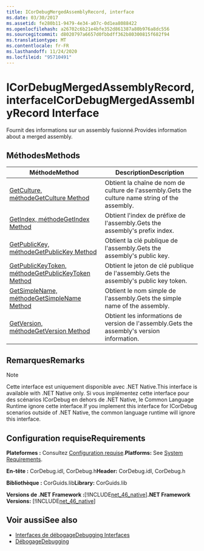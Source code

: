 ```yaml
---
title: ICorDebugMergedAssemblyRecord, interface
ms.date: 03/30/2017
ms.assetid: fe280b11-9479-4e34-a07c-0d1ea8088422
ms.openlocfilehash: a26702c6b21e4bfe352d861387a80b976a8dc556
ms.sourcegitcommit: d8020797a6657d0fbbdff362b80300815f682f94
ms.translationtype: MT
ms.contentlocale: fr-FR
ms.lasthandoff: 11/24/2020
ms.locfileid: "95710491"
---
```

# <a name="icordebugmergedassemblyrecord-interface"></a><span data-ttu-id="b2d1c-102">ICorDebugMergedAssemblyRecord, interface</span><span class="sxs-lookup"><span data-stu-id="b2d1c-102">ICorDebugMergedAssemblyRecord Interface</span></span>

<span data-ttu-id="b2d1c-103">Fournit des informations sur un assembly fusionné.</span><span class="sxs-lookup"><span data-stu-id="b2d1c-103">Provides information about a merged assembly.</span></span>  
  
## <a name="methods"></a><span data-ttu-id="b2d1c-104">Méthodes</span><span class="sxs-lookup"><span data-stu-id="b2d1c-104">Methods</span></span>  
  
|<span data-ttu-id="b2d1c-105">Méthode</span><span class="sxs-lookup"><span data-stu-id="b2d1c-105">Method</span></span>|<span data-ttu-id="b2d1c-106">Description</span><span class="sxs-lookup"><span data-stu-id="b2d1c-106">Description</span></span>|  
|------------|-----------------|  
|[<span data-ttu-id="b2d1c-107">GetCulture, méthode</span><span class="sxs-lookup"><span data-stu-id="b2d1c-107">GetCulture Method</span></span>](icordebugmergedassemblyrecord-getculture-method.md)|<span data-ttu-id="b2d1c-108">Obtient la chaîne de nom de culture de l'assembly.</span><span class="sxs-lookup"><span data-stu-id="b2d1c-108">Gets the culture name string of the assembly.</span></span>|  
|[<span data-ttu-id="b2d1c-109">GetIndex, méthode</span><span class="sxs-lookup"><span data-stu-id="b2d1c-109">GetIndex Method</span></span>](icordebugmergedassemblyrecord-getindex-method.md)|<span data-ttu-id="b2d1c-110">Obtient l'index de préfixe de l'assembly.</span><span class="sxs-lookup"><span data-stu-id="b2d1c-110">Gets the assembly's prefix index.</span></span>|  
|[<span data-ttu-id="b2d1c-111">GetPublicKey, méthode</span><span class="sxs-lookup"><span data-stu-id="b2d1c-111">GetPublicKey Method</span></span>](icordebugmergedassemblyrecord-getpublickey-method.md)|<span data-ttu-id="b2d1c-112">Obtient la clé publique de l'assembly.</span><span class="sxs-lookup"><span data-stu-id="b2d1c-112">Gets the assembly's public key.</span></span>|  
|[<span data-ttu-id="b2d1c-113">GetPublicKeyToken, méthode</span><span class="sxs-lookup"><span data-stu-id="b2d1c-113">GetPublicKeyToken Method</span></span>](icordebugmergedassemblyrecord-getpublickeytoken-method.md)|<span data-ttu-id="b2d1c-114">Obtient le jeton de clé publique de l'assembly.</span><span class="sxs-lookup"><span data-stu-id="b2d1c-114">Gets the assembly's public key token.</span></span>|  
|[<span data-ttu-id="b2d1c-115">GetSimpleName, méthode</span><span class="sxs-lookup"><span data-stu-id="b2d1c-115">GetSimpleName Method</span></span>](icordebugmergedassemblyrecord-getsimplename-method.md)|<span data-ttu-id="b2d1c-116">Obtient le nom simple de l'assembly.</span><span class="sxs-lookup"><span data-stu-id="b2d1c-116">Gets the simple name of the assembly.</span></span>|  
|[<span data-ttu-id="b2d1c-117">GetVersion, méthode</span><span class="sxs-lookup"><span data-stu-id="b2d1c-117">GetVersion Method</span></span>](icordebugmergedassemblyrecord-getversion-method.md)|<span data-ttu-id="b2d1c-118">Obtient les informations de version de l'assembly.</span><span class="sxs-lookup"><span data-stu-id="b2d1c-118">Gets the assembly's version information.</span></span>|  
  
## <a name="remarks"></a><span data-ttu-id="b2d1c-119">Remarques</span><span class="sxs-lookup"><span data-stu-id="b2d1c-119">Remarks</span></span>  
  
> [!NOTE]
> <span data-ttu-id="b2d1c-120">Cette interface est uniquement disponible avec .NET Native.</span><span class="sxs-lookup"><span data-stu-id="b2d1c-120">This interface is available with .NET Native only.</span></span> <span data-ttu-id="b2d1c-121">Si vous implémentez cette interface pour des scénarios ICorDebug en dehors de .NET Native, le Common Language Runtime ignore cette interface.</span><span class="sxs-lookup"><span data-stu-id="b2d1c-121">If you implement this interface for ICorDebug scenarios outside of .NET Native, the common language runtime will ignore this interface.</span></span>  
  
## <a name="requirements"></a><span data-ttu-id="b2d1c-122">Configuration requise</span><span class="sxs-lookup"><span data-stu-id="b2d1c-122">Requirements</span></span>  

 <span data-ttu-id="b2d1c-123">**Plateformes :** Consultez [Configuration requise](../../get-started/system-requirements.md).</span><span class="sxs-lookup"><span data-stu-id="b2d1c-123">**Platforms:** See [System Requirements](../../get-started/system-requirements.md).</span></span>  
  
 <span data-ttu-id="b2d1c-124">**En-tête :** CorDebug.idl, CorDebug.h</span><span class="sxs-lookup"><span data-stu-id="b2d1c-124">**Header:** CorDebug.idl, CorDebug.h</span></span>  
  
 <span data-ttu-id="b2d1c-125">**Bibliothèque :** CorGuids.lib</span><span class="sxs-lookup"><span data-stu-id="b2d1c-125">**Library:** CorGuids.lib</span></span>  
  
 <span data-ttu-id="b2d1c-126">**Versions de .NET Framework :**[!INCLUDE[net_46_native](../../../../includes/net-46-native-md.md)]</span><span class="sxs-lookup"><span data-stu-id="b2d1c-126">**.NET Framework Versions:** [!INCLUDE[net_46_native](../../../../includes/net-46-native-md.md)]</span></span>  
  
## <a name="see-also"></a><span data-ttu-id="b2d1c-127">Voir aussi</span><span class="sxs-lookup"><span data-stu-id="b2d1c-127">See also</span></span>

- [<span data-ttu-id="b2d1c-128">Interfaces de débogage</span><span class="sxs-lookup"><span data-stu-id="b2d1c-128">Debugging Interfaces</span></span>](debugging-interfaces.md)
- [<span data-ttu-id="b2d1c-129">Débogage</span><span class="sxs-lookup"><span data-stu-id="b2d1c-129">Debugging</span></span>](index.md)
